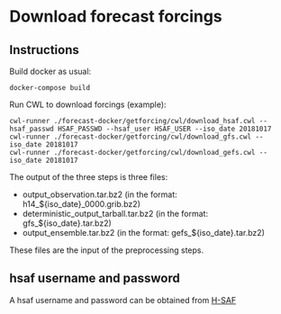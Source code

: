 # Download forecast forcings #

## Instructions ##

Build docker as usual:
```
docker-compose build
```

Run CWL to download forcings (example):
```
cwl-runner ./forecast-docker/getforcing/cwl/download_hsaf.cwl --hsaf_passwd HSAF_PASSWD --hsaf_user HSAF_USER --iso_date 20181017
cwl-runner ./forecast-docker/getforcing/cwl/download_gfs.cwl --iso_date 20181017 
cwl-runner ./forecast-docker/getforcing/cwl/download_gefs.cwl --iso_date 20181017
```
The output of the three steps is three files:
* output_observation.tar.bz2 (in the format: h14_${iso_date}_0000.grib.bz2)
* deterministic_output_tarball.tar.bz2 (in the format: gfs_${iso_date}.tar.bz2)
* output_ensemble.tar.bz2 (in the format: gefs_${iso_date}.tar.bz2)

These files are the input of the preprocessing steps.

## hsaf username and password ##

A hsaf username and password can be obtained from [H-SAF](http://hsaf.meteoam.it])
